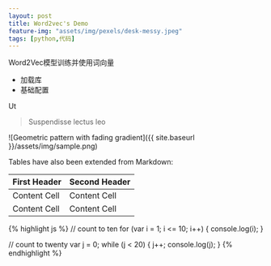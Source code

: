 ```yaml
---
layout: post
title: Word2vec's Demo
feature-img: "assets/img/pexels/desk-messy.jpeg"
tags: [python,代码]
---
```

Word2Vec模型训练并使用词向量

* 加载库
* 基础配置

Ut

> Suspendisse lectus leo

![Geometric pattern with fading gradient]({{ site.baseurl }}/assets/img/sample.png)

Tables have also been extended from Markdown:

First Header  | Second Header
------------- | -------------
Content Cell  | Content Cell
Content Cell  | Content Cell

{% highlight js %}
// count to ten
for (var i = 1; i <= 10; i++) {
    console.log(i);
}

// count to twenty
var j = 0;
while (j < 20) {
    j++;
    console.log(j);
}
{% endhighlight %}